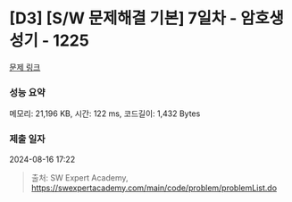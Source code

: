 # [D3] [S/W 문제해결 기본] 7일차 - 암호생성기 - 1225 

[문제 링크](https://swexpertacademy.com/main/code/problem/problemDetail.do?contestProbId=AV14uWl6AF0CFAYD) 

### 성능 요약

메모리: 21,196 KB, 시간: 122 ms, 코드길이: 1,432 Bytes

### 제출 일자

2024-08-16 17:22



> 출처: SW Expert Academy, https://swexpertacademy.com/main/code/problem/problemList.do